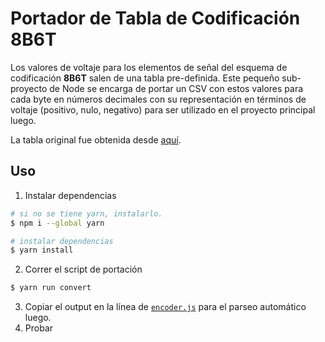 # Portador de Tabla de Codificación 8B6T

Los valores de voltaje para los elementos de señal del esquema de codificación **8B6T** salen de una tabla pre-definida. Este pequeño sub-proyecto de Node se encarga de portar un CSV con estos valores para cada byte en números decimales con su representación en términos de voltaje (positivo, nulo, negativo) para ser utilizado en el proyecto principal luego.

La tabla original fue obtenida desde [aquí](https://www.accessengineeringlibrary.com/content/book/9780073250328/back-matter/appendix4).

## Uso
1. Instalar dependencias
```bash
# si no se tiene yarn, instalarlo.
$ npm i --global yarn

# instalar dependencias
$ yarn install
```

2. Correr el script de portación
```bash
$ yarn run convert
```

3. Copiar el output en la línea de [`encoder.js`](https://github.com/punteroo/com-2023-encoding/blob/main/script/encoder.js#L8) para el parseo automático luego.
4. Probar

